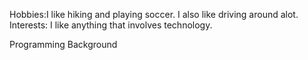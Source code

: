Hobbies:I like hiking and playing soccer.
	I also like driving around alot.
Interests: I like anything that involves technology.
	

Programming Background
